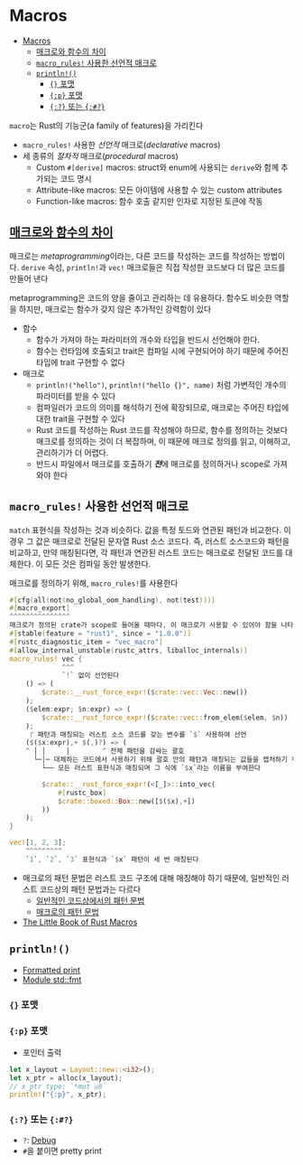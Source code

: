 # Macros

- [Macros](#macros)
    - [매크로와 함수의 차이](#매크로와-함수의-차이)
    - [`macro_rules!` 사용한 선언적 매크로](#macro_rules-사용한-선언적-매크로)
    - [`println!()`](#println)
        - [`{}` 포맷](#-포맷)
        - [`{:p}` 포맷](#p-포맷)
        - [`{:?}` 또는 `{:#?}`](#-또는-)

`macro`는 Rust의 기능군(a family of features)을 가리킨다

- `macro_rules!` 사용한 *선언적* 매크로(*declarative* macros)
- 세 종류의 *절차적* 매크로(*procedural* macros)
    - Custom `#[derive]` macros: struct와 enum에 사용되는 `derive`와 함께 추가되는 코드 명시
    - Attribute-like macros: 모든 아이템에 사용할 수 있는 custom attributes
    - Function-like macros: 함수 호출 같지만 인자로 지정된 토큰에 작동

## [매크로와 함수의 차이](https://doc.rust-lang.org/book/ch19-06-macros.html#the-difference-between-macros-and-functions)

매크로는 *metaprogramming*이라는, 다른 코드를 작성하는 코드를 작성하는 방법이다.
`derive` 속성, `println!`과 `vec!` 매크로들은 직접 작성한 코드보다 더 많은 코드를 만들어 낸다

metaprogramming은 코드의 양을 줄이고 관리하는 데 유용하다. 함수도 비슷한 역할을 하지만, 매크로는 함수가 갖지 않은 추가적인 강력함이 있다

- 함수
    - 함수가 가져야 하는 파라미터의 개수와 타입을 반드시 선언해야 한다.
    - 함수는 런타임에 호출되고 trait은 컴파일 시에 구현되어야 하기 때문에 주어진 타입에 trait 구현할 수 없다
- 매크로
    - `println!("hello")`,  `println!("hello {}", name)` 처럼 가변적인 개수의 파라미터를 받을 수 있다
    - 컴파일러가 코드의 의미를 해석하기 전에 확장되므로, 매크로는 주어진 타입에 대한 trait을 구현할 수 있다
    - Rust 코드를 작성하는 Rust 코드를 작성해야 하므로, 함수를 정의하는 것보다 매크로를 정의하는 것이 더 복잡하며, 이 때문에 매크로 정의를 읽고, 이해하고, 관리하기가 더 어렵다.
    - 반드시 파일에서 매크로를 호출하기 ***전***에 매크로를 정의하거나 scope로 가져와야 한다

## `macro_rules!` 사용한 선언적 매크로

`match` 표현식을 작성하는 것과 비슷하다. 값을 특정 토드와 연관된 패턴과 비교한다. 이 경우 그 값은 매크로로 전달된 문자열 Rust 소스 코드다. 즉, 러스트 소스코드와 패턴을 비교하고, 만약 매칭된다면, 각 패턴과 연관된 러스트 코드는 매크로로 전달된 코드를 대체한다. 이 모든 것은 컴파일 동안 발생한다.

매크로를 정의하기 위해, `macro_rules!`를 사용한다

```rs
#[cfg(all(not(no_global_oom_handling), not(test)))]
#[macro_export]
^^^^^^^^^^^^^^^
매크로가 정의된 crate가 scope로 들어올 때마다, 이 매크로가 사용할 수 있어야 함을 나타낸다. 이 어노테이션이 없으면 매크로를 scope로 가져올 수 없다.
#[stable(feature = "rust1", since = "1.0.0")]
#[rustc_diagnostic_item = "vec_macro"]
#[allow_internal_unstable(rustc_attrs, liballoc_internals)]
macro_rules! vec {
             ^^^
             `!` 없이 선언된다
    () => (
        $crate::__rust_force_expr!($crate::vec::Vec::new())
    );
    ($elem:expr; $n:expr) => (
        $crate::__rust_force_expr!($crate::vec::from_elem($elem, $n))
    );
     ⎾ 패턴과 매칭되는 러스트 소스 코드를 갖는 변수를 `$` 사용하여 선언
    ($($x:expr),+ $(,)?) => (
    ^ │ │     │        ^ 전체 패턴을 감싸는 괄호
      └─│─ 대체하는 코드에서 사용하기 위해 괄호 안의 패턴과 매칭되는 값들을 캡처하기 위한 괄호
        └── 모든 러스트 표현식과 매칭되며 그 식에 `$x`라는 이름을 부여한다

        $crate::__rust_force_expr!(<[_]>::into_vec(
            #[rustc_box]
            $crate::boxed::Box::new([$($x),+])
        ))
    );
}

vec![1, 2, 3];
    ^^^^^^^^^
    `1`, `2`, `3` 표현식과 `$x` 패턴이 세 번 매칭된다
```

- 매크로의 패턴 문법은 러스트 코드 구조에 대해 매칭해야 하기 때문에, 일반적인 러스트 코드상의 패턴 문법과는 다르다
    - [일반적인 코드상에서의 패턴 문법](https://doc.rust-lang.org/book/ch18-03-pattern-syntax.html)
    - [매크로의 패턴 문법](https://doc.rust-lang.org/reference/macros-by-example.html)
- [The Little Book of Rust Macros](https://veykril.github.io/tlborm/)

## `println!()`

- [Formatted print](https://doc.rust-lang.org/rust-by-example/hello/print.html)
- [Module std::fmt](https://doc.rust-lang.org/std/fmt/)

### `{}` 포맷

### `{:p}` 포맷

- 포인터 출력

```rs
let x_layout = Layout::new::<i32>();
let x_ptr = alloc(x_layout);
// x_ptr type: `*mut u8`
println!("{:p}", x_ptr);
```

### `{:?}` 또는 `{:#?}`

- `?`: [Debug](https://doc.rust-lang.org/std/fmt/trait.Debug.html)
- `#`을 붙이면 pretty print

